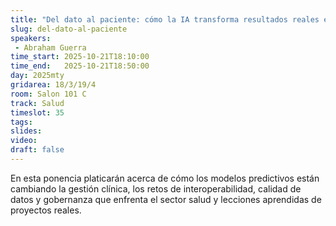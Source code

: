 ```yaml
---
title: "Del dato al paciente: cómo la IA transforma resultados reales en salud"
slug: del-dato-al-paciente
speakers:
 - Abraham Guerra
time_start: 2025-10-21T18:10:00
time_end:   2025-10-21T18:50:00
day: 2025mty
gridarea: 18/3/19/4
room: Salon 101 C
track: Salud
timeslot: 35
tags:
slides: 
video: 
draft: false
---
```


En esta ponencia platicarán acerca de cómo los modelos predictivos están cambiando la gestión clínica, los retos de interoperabilidad, calidad de datos y gobernanza que enfrenta el sector salud y lecciones aprendidas de proyectos reales.